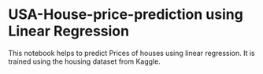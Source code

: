 # USA-House-price-prediction using Linear Regression 
This notebook helps to predict Prices of houses using linear regression. It is trained using the housing dataset from Kaggle.
